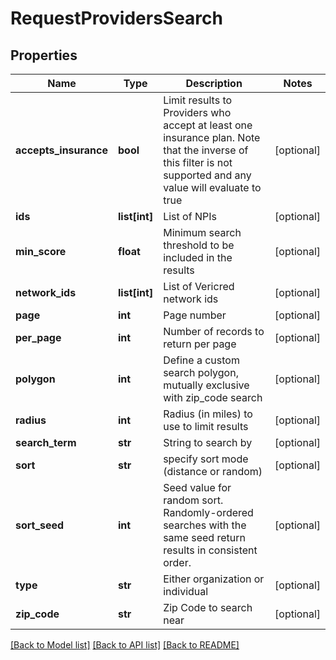 # RequestProvidersSearch

## Properties
Name | Type | Description | Notes
------------ | ------------- | ------------- | -------------
**accepts_insurance** | **bool** | Limit results to Providers who accept at least one insurance         plan.  Note that the inverse of this filter is not supported and         any value will evaluate to true | [optional] 
**ids** | **list[int]** | List of NPIs | [optional] 
**min_score** | **float** | Minimum search threshold to be included in the results | [optional] 
**network_ids** | **list[int]** | List of Vericred network ids | [optional] 
**page** | **int** | Page number | [optional] 
**per_page** | **int** | Number of records to return per page | [optional] 
**polygon** | **int** | Define a custom search polygon, mutually exclusive with zip_code search | [optional] 
**radius** | **int** | Radius (in miles) to use to limit results | [optional] 
**search_term** | **str** | String to search by | [optional] 
**sort** | **str** | specify sort mode (distance or random) | [optional] 
**sort_seed** | **int** | Seed value for random sort. Randomly-ordered searches with the same seed return results in consistent order. | [optional] 
**type** | **str** | Either organization or individual | [optional] 
**zip_code** | **str** | Zip Code to search near | [optional] 

[[Back to Model list]](../README.md#documentation-for-models) [[Back to API list]](../README.md#documentation-for-api-endpoints) [[Back to README]](../README.md)


